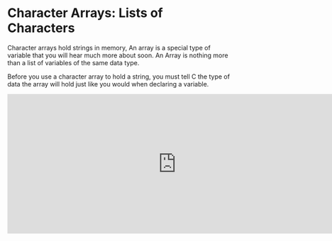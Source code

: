 # Character Arrays: Lists of Characters

Character arrays hold strings in memory, An array is a special type of variable that you will hear much more about soon. An Array is nothing more than a list of variables of the same data type.

Before you use a character array to hold a string, you must tell C the type of data the array will hold just like you would when declaring a variable.

<iframe width="760" height="315" src="https://www.youtube.com/embed/O0A8EX9S5tw" frameborder="0" allowfullscreen></iframe>
